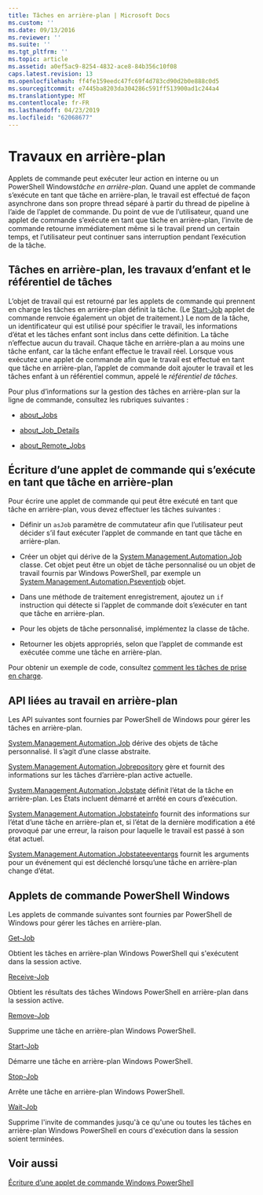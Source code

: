 ```yaml
---
title: Tâches en arrière-plan | Microsoft Docs
ms.custom: ''
ms.date: 09/13/2016
ms.reviewer: ''
ms.suite: ''
ms.tgt_pltfrm: ''
ms.topic: article
ms.assetid: a0ef5ac9-8254-4832-ace8-84b356c10f08
caps.latest.revision: 13
ms.openlocfilehash: ff4fe159eedc47fc69f4d783cd90d2b0e888c0d5
ms.sourcegitcommit: e7445ba8203da304286c591ff513900ad1c244a4
ms.translationtype: MT
ms.contentlocale: fr-FR
ms.lasthandoff: 04/23/2019
ms.locfileid: "62068677"
---
```

# <a name="background-jobs"></a>Travaux en arrière-plan

Applets de commande peut exécuter leur action en interne ou un PowerShell Windows*tâche en arrière-plan*. Quand une applet de commande s’exécute en tant que tâche en arrière-plan, le travail est effectué de façon asynchrone dans son propre thread séparé à partir du thread de pipeline à l’aide de l’applet de commande. Du point de vue de l’utilisateur, quand une applet de commande s’exécute en tant que tâche en arrière-plan, l’invite de commande retourne immédiatement même si le travail prend un certain temps, et l’utilisateur peut continuer sans interruption pendant l’exécution de la tâche.

## <a name="background-jobs-child-jobs-and-the-job-repository"></a>Tâches en arrière-plan, les travaux d’enfant et le référentiel de tâches

L’objet de travail qui est retourné par les applets de commande qui prennent en charge les tâches en arrière-plan définit la tâche. (Le [Start-Job](/powershell/module/Microsoft.PowerShell.Core/Start-Job) applet de commande renvoie également un objet de traitement.) Le nom de la tâche, un identificateur qui est utilisé pour spécifier le travail, les informations d’état et les tâches enfant sont inclus dans cette définition. La tâche n’effectue aucun du travail. Chaque tâche en arrière-plan a au moins une tâche enfant, car la tâche enfant effectue le travail réel. Lorsque vous exécutez une applet de commande afin que le travail est effectué en tant que tâche en arrière-plan, l’applet de commande doit ajouter le travail et les tâches enfant à un référentiel commun, appelé le *référentiel de tâches*.

Pour plus d’informations sur la gestion des tâches en arrière-plan sur la ligne de commande, consultez les rubriques suivantes :

- [about_Jobs](/powershell/module/microsoft.powershell.core/about/about_jobs)

- [about_Job_Details](/powershell/module/microsoft.powershell.core/about/about_job_details)

- [about_Remote_Jobs](/powershell/module/microsoft.powershell.core/about/about_remote_jobs)

## <a name="writing-a-cmdlet-that-runs-as-a-background-job"></a>Écriture d’une applet de commande qui s’exécute en tant que tâche en arrière-plan

Pour écrire une applet de commande qui peut être exécuté en tant que tâche en arrière-plan, vous devez effectuer les tâches suivantes :

- Définir un `asJob` paramètre de commutateur afin que l’utilisateur peut décider s’il faut exécuter l’applet de commande en tant que tâche en arrière-plan.

- Créer un objet qui dérive de la [System.Management.Automation.Job](/dotnet/api/System.Management.Automation.Job) classe. Cet objet peut être un objet de tâche personnalisé ou un objet de travail fournis par Windows PowerShell, par exemple un [System.Management.Automation.Pseventjob](/dotnet/api/System.Management.Automation.PSEventJob) objet.

- Dans une méthode de traitement enregistrement, ajoutez un `if` instruction qui détecte si l’applet de commande doit s’exécuter en tant que tâche en arrière-plan.

- Pour les objets de tâche personnalisé, implémentez la classe de tâche.

- Retourner les objets appropriés, selon que l’applet de commande est exécutée comme une tâche en arrière-plan.

Pour obtenir un exemple de code, consultez [comment les tâches de prise en charge](./how-to-support-jobs.md).

## <a name="background-job-related-apis"></a>API liées au travail en arrière-plan

Les API suivantes sont fournies par PowerShell de Windows pour gérer les tâches en arrière-plan.

[System.Management.Automation.Job](/dotnet/api/System.Management.Automation.Job) dérive des objets de tâche personnalisé. Il s’agit d’une classe abstraite.

[System.Management.Automation.Jobrepository](/dotnet/api/System.Management.Automation.JobRepository) gère et fournit des informations sur les tâches d’arrière-plan active actuelle.

[System.Management.Automation.Jobstate](/dotnet/api/System.Management.Automation.JobState) définit l’état de la tâche en arrière-plan. Les États incluent démarré et arrêté en cours d’exécution.

[System.Management.Automation.Jobstateinfo](/dotnet/api/System.Management.Automation.JobStateInfo) fournit des informations sur l’état d’une tâche en arrière-plan et, si l’état de la dernière modification a été provoqué par une erreur, la raison pour laquelle le travail est passé à son état actuel.

[System.Management.Automation.Jobstateeventargs](/dotnet/api/System.Management.Automation.JobStateEventArgs) fournit les arguments pour un événement qui est déclenché lorsqu’une tâche en arrière-plan change d’état.

## <a name="windows-powershell-job-cmdlets"></a>Applets de commande PowerShell Windows

Les applets de commande suivantes sont fournies par PowerShell de Windows pour gérer les tâches en arrière-plan.

[Get-Job](/powershell/module/Microsoft.PowerShell.Core/Get-Job)

Obtient les tâches en arrière-plan Windows PowerShell qui s'exécutent dans la session active.

[Receive-Job](/powershell/module/Microsoft.PowerShell.Core/Receive-Job)

Obtient les résultats des tâches Windows PowerShell en arrière-plan dans la session active.

[Remove-Job](/powershell/module/Microsoft.PowerShell.Core/Remove-Job)

Supprime une tâche en arrière-plan Windows PowerShell.

[Start-Job](/powershell/module/Microsoft.PowerShell.Core/Start-Job)

Démarre une tâche en arrière-plan Windows PowerShell.

[Stop-Job](/powershell/module/Microsoft.PowerShell.Core/Stop-Job)

Arrête une tâche en arrière-plan Windows PowerShell.

[Wait-Job](/powershell/module/Microsoft.PowerShell.Core/Wait-Job)

Supprime l'invite de commandes jusqu'à ce qu'une ou toutes les tâches en arrière-plan Windows PowerShell en cours d'exécution dans la session soient terminées.

## <a name="see-also"></a>Voir aussi

[Écriture d’une applet de commande Windows PowerShell](./writing-a-windows-powershell-cmdlet.md)
